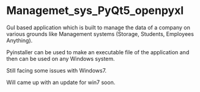 # Managemet_sys_PyQt5_openpyxl
GuI based application which is built to manage the data of a company on various grounds like Management systems (Storage, Students, Employees Anything).

Pyinstaller can be used to make an executable file of the application and then can be used on any Windows system.

Still facing some issues with Windows7.

Will came up with an update for win7 soon.

